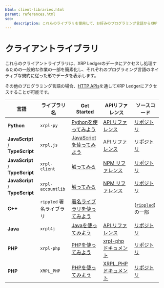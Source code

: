 ```yaml
---
html: client-libraries.html
parent: references.html
seo:
    description: これらのライブラリを使用して、お好みのプログラミング言語からXRP Ledgerにアクセスします。
---
```

# クライアントライブラリ

これらのクライアントライブラリは、XRP Ledgerのデータにアクセスし処理するための一般的な作業の一部を簡素化し、それぞれのプログラミング言語のネイティブな規約に従った形でデータを表示します。

その他のプログラミング言語の場合、[HTTP APIs](http-websocket-apis/index.md)を通してXRP Ledgerにアクセスすることが可能です。

| 言語                             | ライブラリ名            | Get Started                                                                                  | APIリファレンス                                                           | ソースコード                                                 |
|---------------------------------|-------------------|----------------------------------------------------------------------------------------------|---------------------------------------------------------------------|--------------------------------------------------------|
| **Python**                      | `xrpl-py`         | [Pythonを使ってみよう](../tutorials/python/build-apps/get-started.md)                               | [API リファレンス](https://xrpl-py.readthedocs.io/)                       | [リポジトリ](https://github.com/XRPLF/xrpl-py)              |
| **JavaScript** / **TypeScript** | `xrpl.js`         | [JavaScriptを使ってみよう](../tutorials/javascript/build-apps/get-started.md)                       | [API リファレンス](https://js.xrpl.org/)                                  | [リポジトリ](https://github.com/XRPLF/xrpl.js)              |
| **JavaScript** / **TypeScript** | `xrpl-client`     | [触ってみる](https://jsfiddle.net/WietseWind/35az6p1b/)                                           | [NPM リファレンス](https://www.npmjs.com/package/xrpl-client)             | [リポジトリ](https://github.com/XRPL-Labs/xrpl-client)      |
| **JavaScript** / **TypeScript** | `xrpl-accountlib` | [触ってみる](https://jsfiddle.net/WietseWind/gkefpnu0/)                                           | [NPM リファレンス](https://www.npmjs.com/package/xrpl-accountlib)         | [リポジトリ](https://github.com/WietseWind/xrpl-accountlib) |
| **C++**                         | `rippled` 署名ライブラリ | [署名ライブラリを使ってみよう](https://github.com/XRPLF/rippled/tree/develop/Builds/linux#signing-library) |                                                                     | ([`rippled`](https://github.com/XRPLF/rippled/))の一部    |
| **Java**                        | `xrpl4j`          | [Javaを使ってみよう](../tutorials/java/build-apps/get-started.md)                                   | [API リファレンス](https://javadoc.io/doc/org.xrpl/)                      | [リポジトリ](https://github.com/XRPLF/xrpl4j)               |
| **PHP**                         | `xrpl-php`        | [PHPを使ってみよう](../tutorials/php/ecourty_xrpl-php/index.md)                                                                | [xrpl-php ドキュメント](https://github.com/EdouardCourty/xrpl-php#readme) | [リポジトリ](https://github.com/EdouardCourty/xrpl-php)     |
| **PHP**                         | `XRPL_PHP`        | [PHPを使ってみよう](../tutorials/php/hardcastle_xrpl_php/build-apps/get-started.md)                                     | [XRPL_PHP ドキュメント](https://alexanderbuzz.github.io/xrpl-php-docs/)   | [リポジトリ](https://github.com/AlexanderBuzz/xrpl-php)     |

